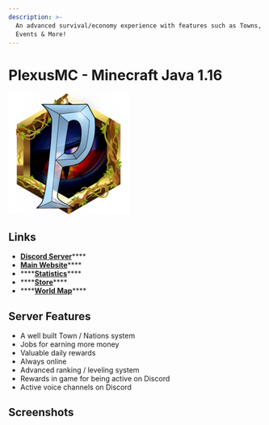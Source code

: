 ```yaml
---
description: >-
  An advanced survival/economy experience with features such as Towns, Jobs,
  Events & More!
---
```


# PlexusMC - Minecraft Java 1.16

![](../../.gitbook/assets/plexusmc.png)

## Links

* [**Discord Server**](https://discord.gg/C48Xdb9GWN)\*\*\*\*
* [**Main Website**](https://www.plexusmc.net/)\*\*\*\*
* \*\*\*\*[**Statistics**](https://stats.plexusmc.net/)\*\*\*\*
* \*\*\*\*[**Store**](https://store.plexusmc.net/)\*\*\*\*
* \*\*\*\*[**World Map**](https://map.plexusmc.net/)\*\*\*\*

## Server Features

* A well built Town / Nations system
* Jobs for earning more money
* Valuable daily rewards
* Always online
* Advanced ranking / leveling system
* Rewards in game for being active on Discord
* Active voice channels on Discord

## Screenshots

